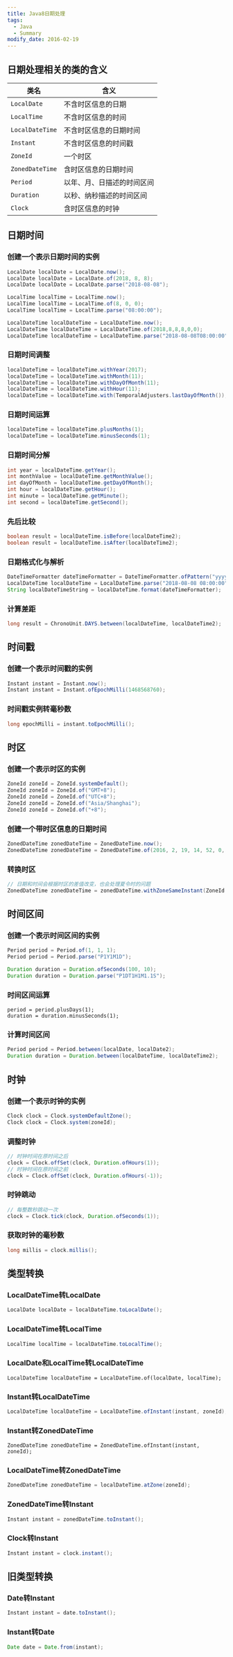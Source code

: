 ```yaml
---
title: Java8日期处理
tags: 
  - Java
  - Summary
modify_date: 2016-02-19
---
```


## 日期处理相关的类的含义

<!--more-->

| 类名            | 含义                       |
| --------------- | -------------------------- |
| `LocalDate`     | 不含时区信息的日期         |
| `LocalTime`     | 不含时区信息的时间         |
| `LocalDateTime` | 不含时区信息的日期时间     |
| `Instant`       | 不含时区信息的时间戳       |
| `ZoneId`        | 一个时区                   |
| `ZonedDateTime` | 含时区信息的日期时间       |
| `Period`        | 以年、月、日描述的时间区间 |
| `Duration`      | 以秒、纳秒描述的时间区间   |
| `Clock`         | 含时区信息的时钟           |

## 日期时间

### 创建一个表示日期时间的实例

```java
LocalDate localDate = LocalDate.now();
LocalDate localDate = LocalDate.of(2018, 8, 8);
LocalDate localDate = LocalDate.parse("2018-08-08");

LocalTime localTime = LocalTime.now();
LocalTime localTime = LocalTime.of(8, 0, 0);
LocalTime localTime = LocalTime.parse("08:00:00");

LocalDateTime localDateTime = LocalDateTime.now();
LocalDateTime localDateTime = LocalDateTime.of(2018,8,8,8,0,0);
LocalDateTime localDateTime = LocalDateTime.parse("2018-08-08T08:00:00");
```

### 日期时间调整

```java
localDateTime = localDateTime.withYear(2017);
localDateTime = localDateTime.withMonth(11);
localDateTime = localDateTime.withDayOfMonth(11);
localDateTime = localDateTime.withHour(11);
localDateTime = localDateTime.with(TemporalAdjusters.lastDayOfMonth());
```

### 日期时间运算

```java
localDateTime = localDateTime.plusMonths(1);
localDateTime = localDateTime.minusSeconds(1);
```

### 日期时间分解

```java
int year = localDateTime.getYear();
int monthValue = localDateTime.getMonthValue();
int dayOfMonth = localDateTime.getDayOfMonth();
int hour = localDateTime.getHour();
int minute = localDateTime.getMinute();
int second = localDateTime.getSecond();
```

### 先后比较

```java
boolean result = localDateTime.isBefore(localDateTime2);
boolean result = localDateTime.isAfter(localDateTime2);
```

### 日期格式化与解析

```java
DateTimeFormatter dateTimeFormatter = DateTimeFormatter.ofPattern("yyyy-MM-dd HH:mm:ss");
LocalDateTime localDateTime = LocalDateTime.parse("2018-08-08 08:00:00", dateTimeFormatter);
String localDateTimeString = localDateTime.format(dateTimeFormatter);
```

### 计算差距

```java
long result = ChronoUnit.DAYS.between(localDateTime, localDateTime2);
```

## 时间戳

### 创建一个表示时间戳的实例

```java
Instant instant = Instant.now();
Instant instant = Instant.ofEpochMilli(1468568760);
```

### 时间戳实例转毫秒数

```java
long epochMilli = instant.toEpochMilli();
```

## 时区

### 创建一个表示时区的实例

```java
ZoneId zoneId = ZoneId.systemDefault();
ZoneId zoneId = ZoneId.of("GMT+8");
ZoneId zoneId = ZoneId.of("UTC+8");
ZoneId zoneId = ZoneId.of("Asia/Shanghai");
ZoneId zoneId = ZoneId.of("+8");
```

### 创建一个带时区信息的日期时间

```java
ZonedDateTime zonedDateTime = ZonedDateTime.now();
ZonedDateTime zonedDateTime = ZonedDateTime.of(2016, 2, 19, 14, 52, 0, 0, ZoneId.of("GMT+8"));
```

### 转换时区

```java
// 日期和时间会根据时区的差值改变，也会处理夏令时的问题
ZonedDateTime zonedDateTime = zonedDateTime.withZoneSameInstant(ZoneId.of("GMT+1"));
```

## 时间区间

### 创建一个表示时间区间的实例

```java
Period period = Period.of(1, 1, 1);
Period period = Period.parse("P1Y1M1D");

Duration duration = Duration.ofSeconds(100, 10);
Duration duration = Duration.parse("P1DT1H1M1.1S");
```

### 时间区间运算

```
period = period.plusDays(1);
duration = duration.minusSeconds(1);
```

### 计算时间区间

```java
Period period = Period.between(localDate, localDate2);
Duration duration = Duration.between(localDateTime, localDateTime2);
```

## 时钟

### 创建一个表示时钟的实例

```java
Clock clock = Clock.systemDefaultZone();
Clock clock = Clock.system(zoneId);
```

### 调整时钟

```java
// 时钟时间在原时间之后
clock = Clock.offSet(clock, Duration.ofHours(1));
// 时钟时间在原时间之前
clock = Clock.offSet(clock, Duration.ofHours(-1));
```

### 时钟跳动

```java
// 每整数秒跳动一次
clock = Clock.tick(clock, Duration.ofSeconds(1));
```

### 获取时钟的毫秒数

```java
long millis = clock.millis();
```

## 类型转换

### LocalDateTime转LocalDate

```java
LocalDate localDate = localDateTime.toLocalDate();
```

### LocalDateTime转LocalTime

```java
LocalTime localTime = localDateTime.toLocalTime();
```

### LocalDate和LocalTime转LocalDateTime

```
LocalDateTime localDateTime = LocalDateTime.of(localDate, localTime);
```

### Instant转LocalDateTime

```java
LocalDateTime localDateTime = LocalDateTime.ofInstant(instant, zoneId);
```

### Instant转ZonedDateTime

```
ZonedDateTime zonedDateTime = ZonedDateTime.ofInstant(instant, zoneId);
```

### LocalDateTime转ZonedDateTime

```java
ZonedDateTime zonedDateTime = localDateTime.atZone(zoneId);
```

### ZonedDateTime转Instant

```java
Instant instant = zonedDateTime.toInstant();
```

### Clock转Instant

```java
Instant instant = clock.instant();
```

## 旧类型转换

### Date转Instant

```java
Instant instant = date.toInstant();
```

### Instant转Date

```java
Date date = Date.from(instant);
```

